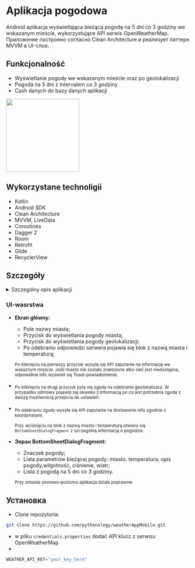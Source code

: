 # Aplikacja pogodowa
    
  Android aplikacja wyświetlająca bieżącą pogodę na 5 dni co 3 godziny we wskazanym mieście, wykorzystujące API serwis OpenWeatherMap. Приложение построено согласно Clean Architecture и реализует паттерн MVVM в UI-слое.


## Funkcjonalność

* Wyświetlanie pogody we wskazanym mieście oraz po geolokalizacji
* Pogoda na 5 dni z intervalem co 3 godziny
* Cash danych do bazy danych aplikacji

<image src='https://user-images.githubusercontent.com/48681339/234848598-8ae0f4ad-a4c1-4156-aff0-a32556d6cd26.gif' width=200 />

## Wykorzystane technoligii

* Kotlin
* Android SDK
* Clean Architecture
* MVVM, LiveData
* Coroutines
* Dagger 2
* Room
* Retrofit
* Glide
* RecyclerView


## Szczegóły
<details><summary>Szczególny opis aplikacji</summary></details>
  
 
### UI-wasrstwa

- **Ekran główny:**
  * Pole nazwy miasta;
  * Przycisk do wyświetlania pogody miasta;
  * Przycisk do wyświetlania pogody geolokalizacji;
  * Po odebraniu odpowiedzi serwera pojawia się blok z nazwą miasta i temperaturą;

  <sub>Po kliknięciu na pierwszy przycisk wysyła się API zapytanie na informację we wskaznym mieście. Jeśli miasto nie zostało znalezione albo sieć jest niedostępna, odpowidnie info wyświeli się Toast-powiadomienie.
- 
  <sub>Po kliknięciu na drugi przycisk pyta się zgoda na odebranie geolokalizacji. W przypadku odmowy pojawia się okienko z informacją po co jest potrzebna zgoda z dalszą możliwością przejścia do ustawień.
  
- <sub>Po odebraniu zgody wysyła się API zapytanie na dostawanie info zgodnie z koordynatami.

  <sub>Przy wciśnięciu na blok z nazwą miasta i temperaturą otwiera się `BottomSheetDialogFragment` z szczególną informacją o pogodzie. 

- **Экран BottomSheetDialogFragment:**
  * Znaczek pogody;
  * Lista parametrów bieżącej pogody: miasto, temperatura, opis pogody,wilgotność, ciśnienie, wiatr;
  * Lista z pogodą na 5 dni co 3 godziny.
 
    
  <sub>Przy zmianie pionowo-poziomo aplikacja działa poprawnie

## Установка

  * Clone repozytoria: 

  ```bash
  git clone https://github.com/pythonolegy/weatherAppMobile.git
  ```

  * w pliku `credentials.properties` dodać API klucz z serwisu OpenWeatherMap
  * 
  ```gradle
  WEATHER_API_KEY="your_key_here"
  ```
